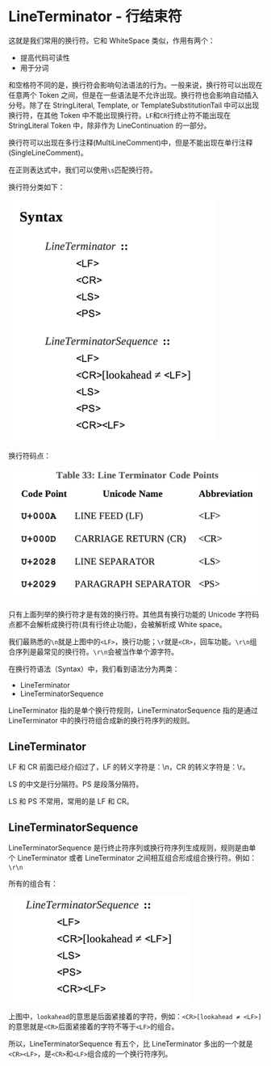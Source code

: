 # LineTerminator - 行结束符

这就是我们常用的换行符。它和 WhiteSpace 类似，作用有两个：

- 提高代码可读性
- 用于分词

和空格符不同的是，换行符会影响句法语法的行为。一般来说，换行符可以出现在任意两个 Token 之间，但是在一些语法是不允许出现。换行符也会影响自动插入分号。除了在 StringLiteral, Template, or TemplateSubstitutionTail 中可以出现换行符，在其他 Token 中不能出现换行符。`LF`和`CR`行终止符不能出现在 StringLiteral Token 中，除非作为 LineContinuation 的一部分。

换行符可以出现在多行注释(MultiLineComment)中，但是不能出现在单行注释(SingleLineComment)。

在正则表达式中，我们可以使用`\s`匹配换行符。

换行符分类如下：

![lineTerminator](./images/lineTerminator.png)

换行符码点：

![lineTerminatorCodePoint](./images/lineTerminatorCodePoint.png)

只有上面列举的换行符才是有效的换行符。其他具有换行功能的 Unicode 字符码点都不会解析成换行符(具有行终止功能)，会被解析成 White space。

我们最熟悉的`\n`就是上图中的`<LF>`，换行功能；`\r`就是`<CR>`，回车功能。`\r\n`组合序列是最常见的换行符。`\r\n`会被当作单个源字符。

在换行符语法（Syntax）中，我们看到语法分为两类：

- LineTerminator
- LineTerminatorSequence

LineTerminator 指的是单个换行符规则，LineTerminatorSequence 指的是通过 LineTerminator 中的换行符组合成新的换行符序列的规则。

## LineTerminator

LF 和 CR 前面已经介绍过了，LF 的转义字符是：\n，CR 的转义字符是：\r。

LS 的中文是行分隔符。PS 是段落分隔符。

LS 和 PS 不常用，常用的是 LF 和 CR。

## LineTerminatorSequence

LineTerminatorSequence 是行终止符序列或换行符序列生成规则，规则是由单个 LineTerminator 或者 LineTerminator 之间相互组合形成组合换行符。例如：`\r\n`

所有的组合有：

![LineTerminatorSequence](./images/lineTerminatorSequence.png)

上图中，`lookahead`的意思是后面紧接着的字符，例如：`<CR>[lookahead ≠ <LF>]`的意思就是`<CR>`后面紧接着的字符不等于`<LF>`的组合。

所以，LineTerminatorSequence 有五个，比 LineTerminator 多出的一个就是`<CR><LF>`，是`<CR>`和`<LF>`组合成的一个换行符序列。
